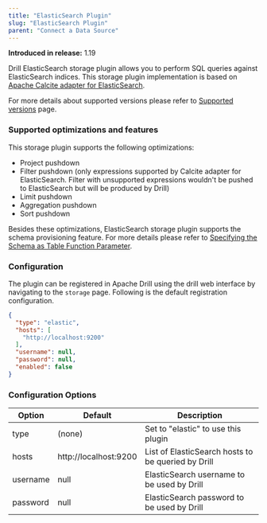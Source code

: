 ```yaml
---
title: "ElasticSearch Plugin"
slug: "ElasticSearch Plugin"
parent: "Connect a Data Source"
---
```


**Introduced in release:** 1.19

Drill ElasticSearch storage plugin allows you to perform SQL queries against ElasticSearch indices.
This storage plugin implementation is based on [Apache Calcite adapter for ElasticSearch](https://calcite.apache.org/docs/elasticsearch_adapter.html).

For more details about supported versions please refer to [Supported versions](https://calcite.apache.org/docs/elasticsearch_adapter.html#supported-versions) page.

### Supported optimizations and features

This storage plugin supports the following optimizations:

- Project pushdown
- Filter pushdown (only expressions supported by Calcite adapter for ElasticSearch. Filter with unsupported expressions 
  wouldn't be pushed to ElasticSearch but will be produced by Drill)
- Limit pushdown
- Aggregation pushdown
- Sort pushdown

Besides these optimizations, ElasticSearch storage plugin supports the schema provisioning feature.
For more details please refer to [Specifying the Schema as Table Function Parameter](https://drill.apache.org/docs/plugin-configuration-basics/#specifying-the-schema-as-table-function-parameter).

### Configuration

The plugin can be registered in Apache Drill using the drill web interface by navigating to the `storage` page.
Following is the default registration configuration.

```json
{
  "type": "elastic",
  "hosts": [
    "http://localhost:9200"
  ],
  "username": null,
  "password": null,
  "enabled": false
}
```

### Configuration Options


| Option   | Default               | Description                                        |
|----------|-----------------------|----------------------------------------------------|
| type     | (none)                | Set to "elastic" to use this plugin                |
| hosts    | http://localhost:9200 | List of ElasticSearch hosts to be queried by Drill |
| username | null                  | ElasticSearch username to be used by Drill         |
| password | null                  | ElasticSearch password to be used by Drill         |

